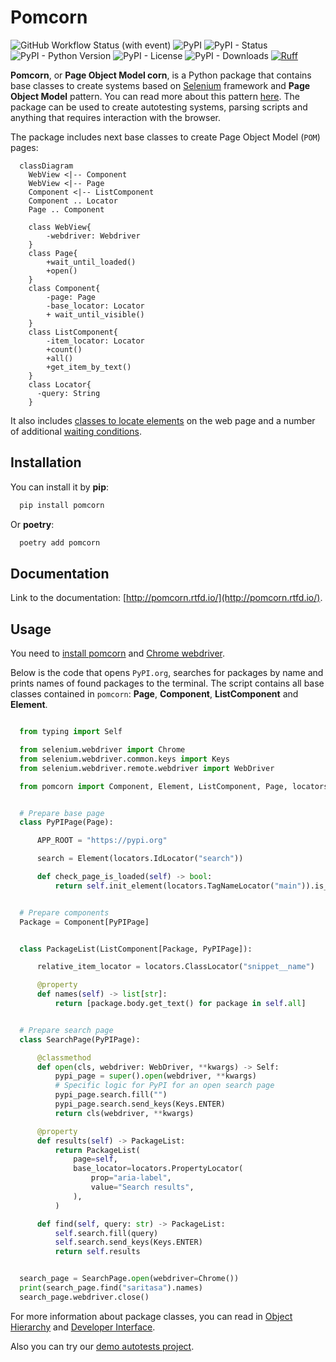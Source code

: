 # Pomcorn

![GitHub Workflow Status (with event)](https://img.shields.io/github/actions/workflow/status/saritasa-nest/pomcorn/pre-commit.yml) ![PyPI](https://img.shields.io/pypi/v/pomcorn) ![PyPI - Status](https://img.shields.io/pypi/status/pomcorn) ![PyPI - Python Version](https://img.shields.io/pypi/pyversions/pomcorn) ![PyPI - License](https://img.shields.io/pypi/l/pomcorn) ![PyPI - Downloads](https://img.shields.io/pypi/dm/pomcorn) [![Ruff](https://img.shields.io/endpoint?url=https://raw.githubusercontent.com/astral-sh/ruff/main/assets/badge/v2.json)](https://github.com/astral-sh/ruff)


**Pomcorn**, or **Page Object Model corn**, is a Python package that contains base classes to create systems based on [Selenium](https://github.com/SeleniumHQ/selenium#selenium) framework and **Page Object Model** pattern. You can read more about this pattern [here](https://www.selenium.dev/documentation/test_practices/encouraged/page_object_models/). The package can be used to create autotesting systems, parsing scripts and anything that requires
interaction with the browser.

The package includes next base classes to create Page Object Model (``POM``) pages:

```mermaid
  classDiagram
    WebView <|-- Component
    WebView <|-- Page
    Component <|-- ListComponent
    Component .. Locator
    Page .. Component

    class WebView{
        -webdriver: Webdriver
    }
    class Page{
        +wait_until_loaded()
        +open()
    }
    class Component{
        -page: Page
        -base_locator: Locator
        + wait_until_visible()
    }
    class ListComponent{
        -item_locator: Locator
        +count()
        +all()
        +get_item_by_text()
    }
    class Locator{
      -query: String
    }

```

It also includes [classes to locate elements](https://pomcorn.readthedocs.io/en/latest/locators.html) on the web page and a number of additional [waiting conditions](https://pomcorn.readthedocs.io/en/latest/waits_conditions.html).

## Installation

You can install it by **pip**:

```bash
  pip install pomcorn
```

Or **poetry**:

```bash
  poetry add pomcorn
```

## Documentation

Link to the documentation: [http://pomcorn.rtfd.io/](http://pomcorn.rtfd.io/).

## Usage

You need to [install pomcorn](https://pomcorn.readthedocs.io/en/latest/installation.html) and [Chrome webdriver](https://pomcorn.readthedocs.io/en/latest/installation.html#chrome-driver).

Below is the code that opens ``PyPI.org``, searches for packages by name and prints names of found packages to the terminal. The script contains all base classes contained in ``pomcorn``: **Page**, **Component**, **ListComponent** and **Element**.

```python

  from typing import Self

  from selenium.webdriver import Chrome
  from selenium.webdriver.common.keys import Keys
  from selenium.webdriver.remote.webdriver import WebDriver

  from pomcorn import Component, Element, ListComponent, Page, locators


  # Prepare base page
  class PyPIPage(Page):

      APP_ROOT = "https://pypi.org"

      search = Element(locators.IdLocator("search"))

      def check_page_is_loaded(self) -> bool:
          return self.init_element(locators.TagNameLocator("main")).is_displayed


  # Prepare components
  Package = Component[PyPIPage]


  class PackageList(ListComponent[Package, PyPIPage]):

      relative_item_locator = locators.ClassLocator("snippet__name")

      @property
      def names(self) -> list[str]:
          return [package.body.get_text() for package in self.all]


  # Prepare search page
  class SearchPage(PyPIPage):

      @classmethod
      def open(cls, webdriver: WebDriver, **kwargs) -> Self:
          pypi_page = super().open(webdriver, **kwargs)
          # Specific logic for PyPI for an open search page
          pypi_page.search.fill("")
          pypi_page.search.send_keys(Keys.ENTER)
          return cls(webdriver, **kwargs)

      @property
      def results(self) -> PackageList:
          return PackageList(
              page=self,
              base_locator=locators.PropertyLocator(
                  prop="aria-label",
                  value="Search results",
              ),
          )

      def find(self, query: str) -> PackageList:
          self.search.fill(query)
          self.search.send_keys(Keys.ENTER)
          return self.results


  search_page = SearchPage.open(webdriver=Chrome())
  print(search_page.find("saritasa").names)
  search_page.webdriver.close()
```

For more information about package classes, you can read in [Object Hierarchy](https://pomcorn.readthedocs.io/en/latest/objects_hierarchy.html) and [Developer Interface](https://pomcorn.readthedocs.io/en/latest/developer_interface.html).

Also you can try our [demo autotests project](https://pomcorn.readthedocs.io/en/latest/demo.html).
